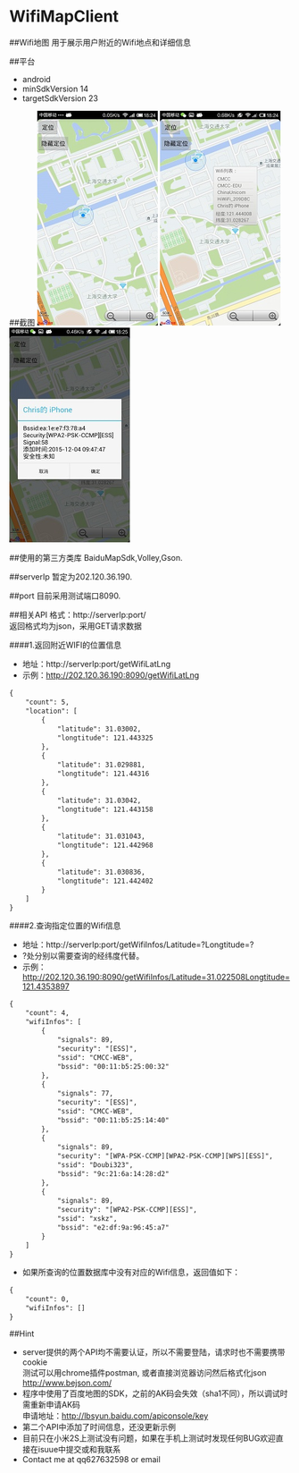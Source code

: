 # WifiMapClient
##Wifi地图
用于展示用户附近的Wifi地点和详细信息

##平台
*  android
*  minSdkVersion 14
*  targetSdkVersion 23

##截图
![附近wifi位置](https://github.com/liweixin/WifiMapClient/raw/master/screenshot/small_1.jpg)
![某处wifi列表](https://github.com/liweixin/WifiMapClient/raw/master/screenshot/small_2.jpg)
![详细wifi信息](https://github.com/liweixin/WifiMapClient/raw/master/screenshot/small_3.jpg)

##使用的第三方类库
BaiduMapSdk,Volley,Gson.

##serverIp
暂定为202.120.36.190.

##port
目前采用测试端口8090.

##相关API
格式：http://serverIp:port/  <br>
返回格式均为json，采用GET请求数据  <br>

####1.返回附近WIFI的位置信息
* 地址：http://serverIp:port/getWifiLatLng  <br>
* 示例：http://202.120.36.190:8090/getWifiLatLng  <br>
```
{
    "count": 5,
    "location": [
        {
            "latitude": 31.03002,
            "longtitude": 121.443325
        },
        {
            "latitude": 31.029881,
            "longtitude": 121.44316
        },
        {
            "latitude": 31.03042,
            "longtitude": 121.443158
        },
        {
            "latitude": 31.031043,
            "longtitude": 121.442968
        },
        {
            "latitude": 31.030836,
            "longtitude": 121.442402
        }
    ]
}
```

####2.查询指定位置的Wifi信息
* 地址：http://serverIp:port/getWifiInfos/Latitude=?Longtitude=?  <br>
* ?处分别以需要查询的经纬度代替。  <br>
* 示例：http://202.120.36.190:8090/getWifiInfos/Latitude=31.022508Longtitude=121.4353897  <br>
```
{
    "count": 4,
    "wifiInfos": [
        {
            "signals": 89,
            "security": "[ESS]",
            "ssid": "CMCC-WEB",
            "bssid": "00:11:b5:25:00:32"
        },
        {
            "signals": 77,
            "security": "[ESS]",
            "ssid": "CMCC-WEB",
            "bssid": "00:11:b5:25:14:40"
        },
        {
            "signals": 89,
            "security": "[WPA-PSK-CCMP][WPA2-PSK-CCMP][WPS][ESS]",
            "ssid": "Doubi323",
            "bssid": "9c:21:6a:14:28:d2"
        },
        {
            "signals": 89,
            "security": "[WPA2-PSK-CCMP][ESS]",
            "ssid": "xskz",
            "bssid": "e2:df:9a:96:45:a7"
        }
    ]
}
```
*  如果所查询的位置数据库中没有对应的Wifi信息，返回值如下：
```
{
    "count": 0,
    "wifiInfos": []
}
```

##Hint
*  server提供的两个API均不需要认证，所以不需要登陆，请求时也不需要携带cookie  <br>
测试可以用chrome插件postman, 或者直接浏览器访问然后格式化json http://www.bejson.com/
*  程序中使用了百度地图的SDK，之前的AK码会失效（sha1不同），所以调试时需重新申请AK码  <br>
申请地址：http://lbsyun.baidu.com/apiconsole/key
*  第二个API中添加了时间信息，还没更新示例
*  目前只在小米2S上测试没有问题，如果在手机上测试时发现任何BUG欢迎直接在isuue中提交或和我联系
*  Contact me at qq627632598 or email
